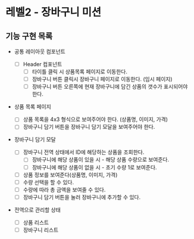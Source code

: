 # 레벨2 - 장바구니 미션

## 기능 구현 목록

- 공통 레이아웃 컴포넌트

  - [ ] Header 컴포넌트
    - [ ] 타이틀 클릭 시 상품목록 페이지로 이동한다.
    - [ ] 장바구니 버튼 클릭시 장바구니 페이지로 이동한다. (임시 페이지)
    - [ ] 장바구니 버튼 오른쪽에 현재 장바구니에 담긴 상품의 갯수가 표시되어야 한다.

- 상품 목록 페이지
  - [ ] 상품 목록을 4x3 형식으로 보여주어야 한다. (상품명, 이미지, 가격)
  - [ ] 장바구니 담기 버튼을 장바구니 담기 모달을 보여주어야 한다.
- 장바구니 담기 모달

  - [ ] 장바구니 전역 상태에서 ID에 해당하는 상품을 조회한다.
    - [ ] 장바구니에 해당 상품이 있을 시 - 해당 상품 수량으로 보여준다.
    - [ ] 장바구니에 해당 상품이 없을 시 - 초기 수량 1로 보여준다.
  - [ ] 상품 정보를 보여준다(상품명, 이미지, 가격)
  - [ ] 수량 선택을 할 수 있다.
  - [ ] 수량에 따라 총 금액을 보여줄 수 있다.
  - [ ] 장바구니 담기 버튼을 눌러 장바구니에 추가할 수 있다.

- 전역으로 관리할 상태
  - [ ] 상품 리스트
  - [ ] 장바구니 리스트

